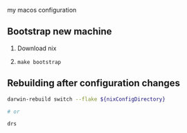 my macos configuration

## Bootstrap new machine

1. Download nix

2. `make bootstrap`

## Rebuilding after configuration changes

```sh
darwin-rebuild switch --flake ${nixConfigDirectory}

# or

drs
```
